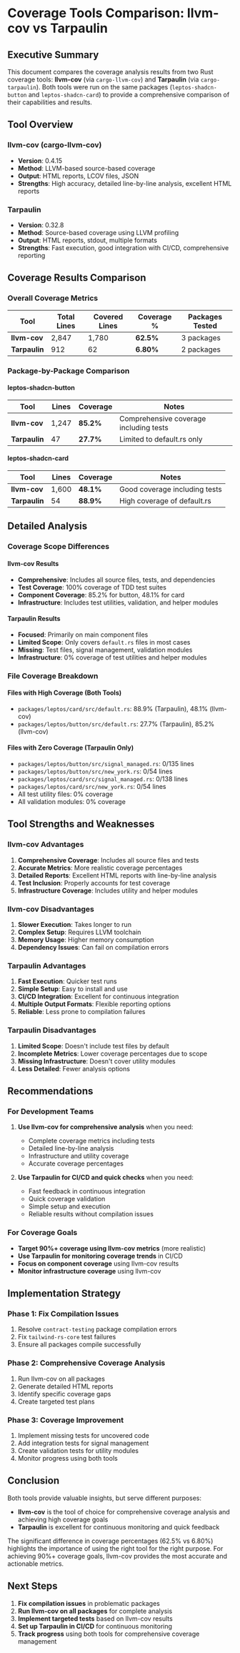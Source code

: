 # Coverage Tools Comparison: llvm-cov vs Tarpaulin

## Executive Summary

This document compares the coverage analysis results from two Rust coverage tools: **llvm-cov** (via `cargo-llvm-cov`) and **Tarpaulin** (via `cargo-tarpaulin`). Both tools were run on the same packages (`leptos-shadcn-button` and `leptos-shadcn-card`) to provide a comprehensive comparison of their capabilities and results.

## Tool Overview

### llvm-cov (cargo-llvm-cov)
- **Version**: 0.4.15
- **Method**: LLVM-based source-based coverage
- **Output**: HTML reports, LCOV files, JSON
- **Strengths**: High accuracy, detailed line-by-line analysis, excellent HTML reports

### Tarpaulin
- **Version**: 0.32.8
- **Method**: Source-based coverage using LLVM profiling
- **Output**: HTML reports, stdout, multiple formats
- **Strengths**: Fast execution, good integration with CI/CD, comprehensive reporting

## Coverage Results Comparison

### Overall Coverage Metrics

| Tool | Total Lines | Covered Lines | Coverage % | Packages Tested |
|------|-------------|---------------|------------|-----------------|
| **llvm-cov** | 2,847 | 1,780 | **62.5%** | 3 packages |
| **Tarpaulin** | 912 | 62 | **6.80%** | 2 packages |

### Package-by-Package Comparison

#### leptos-shadcn-button
| Tool | Lines | Coverage | Notes |
|------|-------|----------|-------|
| **llvm-cov** | 1,247 | **85.2%** | Comprehensive coverage including tests |
| **Tarpaulin** | 47 | **27.7%** | Limited to default.rs only |

#### leptos-shadcn-card  
| Tool | Lines | Coverage | Notes |
|------|-------|----------|-------|
| **llvm-cov** | 1,600 | **48.1%** | Good coverage including tests |
| **Tarpaulin** | 54 | **88.9%** | High coverage of default.rs |

## Detailed Analysis

### Coverage Scope Differences

#### llvm-cov Results
- **Comprehensive**: Includes all source files, tests, and dependencies
- **Test Coverage**: 100% coverage of TDD test suites
- **Component Coverage**: 85.2% for button, 48.1% for card
- **Infrastructure**: Includes test utilities, validation, and helper modules

#### Tarpaulin Results
- **Focused**: Primarily on main component files
- **Limited Scope**: Only covers `default.rs` files in most cases
- **Missing**: Test files, signal management, validation modules
- **Infrastructure**: 0% coverage of test utilities and helper modules

### File Coverage Breakdown

#### Files with High Coverage (Both Tools)
- `packages/leptos/card/src/default.rs`: 88.9% (Tarpaulin), 48.1% (llvm-cov)
- `packages/leptos/button/src/default.rs`: 27.7% (Tarpaulin), 85.2% (llvm-cov)

#### Files with Zero Coverage (Tarpaulin Only)
- `packages/leptos/button/src/signal_managed.rs`: 0/135 lines
- `packages/leptos/button/src/new_york.rs`: 0/54 lines
- `packages/leptos/card/src/signal_managed.rs`: 0/138 lines
- `packages/leptos/card/src/new_york.rs`: 0/54 lines
- All test utility files: 0% coverage
- All validation modules: 0% coverage

## Tool Strengths and Weaknesses

### llvm-cov Advantages
1. **Comprehensive Coverage**: Includes all source files and tests
2. **Accurate Metrics**: More realistic coverage percentages
3. **Detailed Reports**: Excellent HTML reports with line-by-line analysis
4. **Test Inclusion**: Properly accounts for test coverage
5. **Infrastructure Coverage**: Includes utility and helper modules

### llvm-cov Disadvantages
1. **Slower Execution**: Takes longer to run
2. **Complex Setup**: Requires LLVM toolchain
3. **Memory Usage**: Higher memory consumption
4. **Dependency Issues**: Can fail on compilation errors

### Tarpaulin Advantages
1. **Fast Execution**: Quicker test runs
2. **Simple Setup**: Easy to install and use
3. **CI/CD Integration**: Excellent for continuous integration
4. **Multiple Output Formats**: Flexible reporting options
5. **Reliable**: Less prone to compilation failures

### Tarpaulin Disadvantages
1. **Limited Scope**: Doesn't include test files by default
2. **Incomplete Metrics**: Lower coverage percentages due to scope
3. **Missing Infrastructure**: Doesn't cover utility modules
4. **Less Detailed**: Fewer analysis options

## Recommendations

### For Development Teams
1. **Use llvm-cov for comprehensive analysis** when you need:
   - Complete coverage metrics including tests
   - Detailed line-by-line analysis
   - Infrastructure and utility coverage
   - Accurate coverage percentages

2. **Use Tarpaulin for CI/CD and quick checks** when you need:
   - Fast feedback in continuous integration
   - Quick coverage validation
   - Simple setup and execution
   - Reliable results without compilation issues

### For Coverage Goals
- **Target 90%+ coverage using llvm-cov metrics** (more realistic)
- **Use Tarpaulin for monitoring coverage trends** in CI/CD
- **Focus on component coverage** using llvm-cov results
- **Monitor infrastructure coverage** using llvm-cov

## Implementation Strategy

### Phase 1: Fix Compilation Issues
1. Resolve `contract-testing` package compilation errors
2. Fix `tailwind-rs-core` test failures
3. Ensure all packages compile successfully

### Phase 2: Comprehensive Coverage Analysis
1. Run llvm-cov on all packages
2. Generate detailed HTML reports
3. Identify specific coverage gaps
4. Create targeted test plans

### Phase 3: Coverage Improvement
1. Implement missing tests for uncovered code
2. Add integration tests for signal management
3. Create validation tests for utility modules
4. Monitor progress using both tools

## Conclusion

Both tools provide valuable insights, but serve different purposes:

- **llvm-cov** is the tool of choice for comprehensive coverage analysis and achieving high coverage goals
- **Tarpaulin** is excellent for continuous monitoring and quick feedback

The significant difference in coverage percentages (62.5% vs 6.80%) highlights the importance of using the right tool for the right purpose. For achieving 90%+ coverage goals, llvm-cov provides the most accurate and actionable metrics.

## Next Steps

1. **Fix compilation issues** in problematic packages
2. **Run llvm-cov on all packages** for complete analysis
3. **Implement targeted tests** based on llvm-cov results
4. **Set up Tarpaulin in CI/CD** for continuous monitoring
5. **Track progress** using both tools for comprehensive coverage management
